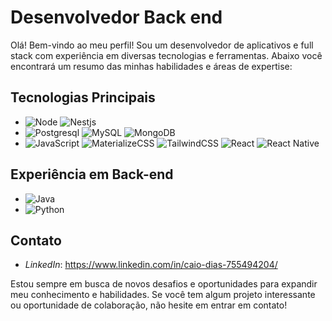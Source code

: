 # Desenvolvedor Back end

Olá! Bem-vindo ao meu perfil! Sou um desenvolvedor de aplicativos e full stack com experiência em diversas tecnologias e ferramentas. Abaixo você encontrará um resumo das minhas habilidades e áreas de expertise:

## Tecnologias Principais

- ![Node]([https://img.shields.io/badge/Flutter-02569B?style=flat&logo=flutter&logoColor=white](https://img.shields.io/badge/node-02569B?style=flat&logo=node&logoColor=white)) ![Nestjs](https://img.shields.io/badge/nestjs-02569B?style=flat&logo=nestjs&logoColor=red)
- ![Postgresql](https://img.shields.io/badge/SQLite-003B57?style=flat&logo=sqlite&logoColor=white) ![MySQL](https://img.shields.io/badge/MySQL-4479A1?style=flat&logo=mysql&logoColor=white) ![MongoDB](https://img.shields.io/badge/Postgresql-47A248?style=flat&logo=Postgresql&logoColor=white)
- ![JavaScript](https://img.shields.io/badge/JavaScript-F7DF1E?style=flat&logo=javascript&logoColor=black) ![MaterializeCSS](https://img.shields.io/badge/MaterializeCSS-0081CB?style=flat&logo=materialize-css&logoColor=white) ![TailwindCSS](https://img.shields.io/badge/Tailwind%20CSS-38B2AC?style=flat&logo=tailwind-css&logoColor=white) ![React](https://img.shields.io/badge/React-61DAFB?style=flat&logo=react&logoColor=black) ![React Native](https://img.shields.io/badge/React_Native-61DAFB?style=flat&logo=react&logoColor=black)

## Experiência em Back-end

- ![Java](https://img.shields.io/badge/Java-007396?style=flat&logo=java&logoColor=white)
- ![Python](https://img.shields.io/badge/Python-3776AB?style=flat&logo=python&logoColor=white)


## Contato

- *LinkedIn*: <https://www.linkedin.com/in/caio-dias-755494204/>

Estou sempre em busca de novos desafios e oportunidades para expandir meu conhecimento e habilidades. Se você tem algum projeto interessante ou oportunidade de colaboração, não hesite em entrar em contato!
